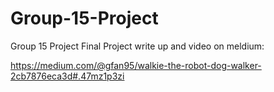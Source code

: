 # Group-15-Project
Group 15 Project
Final Project write up and video on meldium:

https://medium.com/@gfan95/walkie-the-robot-dog-walker-2cb7876eca3d#.47mz1p3zi
